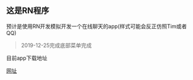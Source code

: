 ## 这是RN程序

预计是使用RN开发模拟开发一个在线聊天的app(样式可能会反正仿照Tim或者QQ)

> 2019-12-25完成底部菜单完成

目前app下载地址 

[网址](studyit.club/app-release.apk)